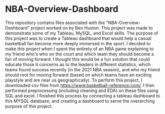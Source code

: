 # NBA-Overview-Dashboard
This repository contains files associated with the "NBA-Overview-Dashboard" project worked on by Ben Huston. This project was made to demonstrate some of my Tableau, MySQL, and Excel skills.
The purpose of this project was to create a Tableau dashboard that would help a casual basketball fan become more deeply immersed in the sport. I decided to make this project when I spent the entirety of an NBA game explaining to my friend who's who on the court and which team they should become a fan of moving forward. I thought this would be a fun solution that could educate those it concerns as to the leaders in different statistics, which teams found success recently (in the 2021 NBA season), and who my friend should root for moving forward (based on which teams have an exciting playstyle and are near us geographically). 
 To perform this project, I downloaded csv files from https://www.basketball-reference.com/. I then performed preprocessing (including cleaning and EDA) on these files using SQL and excel. I finished this process by connecting a tableau dashboard to this MYSQL database, and creating a dashboard to serve the overarching purpose of this project. 

